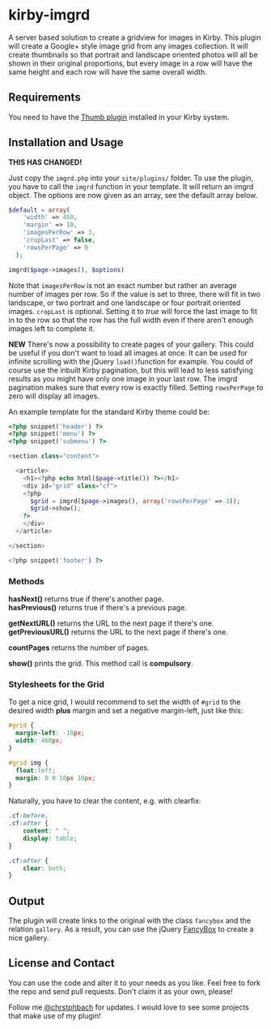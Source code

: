 kirby-imgrd
===========

A server based solution to create a gridview for images in Kirby. This plugin will create a Google+ style image grid from any images collection. It will create thumbnails so that portrait and landscape oriented photos will all be shown in their original proportions, but every image in a row will have the same height and each row will have the same overall width.

## Requirements
You need to have the [Thumb plugin](https://github.com/bastianallgeier/kirbycms-extensions/tree/master/plugins/thumb) installed in your Kirby system.

## Installation and Usage

**THIS HAS CHANGED!**

Just copy the `imgrd.php` into your `site/plugins/` folder. To use the plugin, you have to call the `imgrd` function in your template. It will return an imgrd object. The options are now given as an array, see the default array below.

```php
$default = array(
    'width' => 450,
    'margin' => 10,
    'imagesPerRow' => 3,
    'cropLast' => false,
    'rowsPerPage' => 0
  );

imgrd($page->images(), $options)
```

Note that `imagesPerRow` is not an exact number but rather an average number of images per row. So if the value is set to three, there will fit in two landscape, or two portrait and one landscape or four portrait oriented images. `cropLast` is optional. Setting it to *true* will force the last image to fit in to the row so that the row has the full width even if there aren't enough images left to complete it.

**NEW** There's now a possibility to create pages of your gallery. This could be useful if you don't want to load all images at once. It can be used for infinite scrolling with the jQuery `load()`function for example. You could of course use the inbuilt Kirby pagination, but this will lead to less satisfying results as you might have only one image in your last row. The imgrd pagination makes sure that every row is exactly filled. Setting `rowsPerPage` to zero will display all images.

An example template for the standard Kirby theme could be:

```php
<?php snippet('header') ?>
<?php snippet('menu') ?>
<?php snippet('submenu') ?>

<section class="content">

  <article>
    <h1><?php echo html($page->title()) ?></h1>
    <div id="grid" class="cf">
    <?php
      $grid = imgrd($page->images(), array('rowsPerPage' => 3));
      $grid->show();
    ?>
  	</div>
  </article>

</section>

<?php snippet('footer') ?>
```

### Methods

**hasNext()** returns true if there's another page.  
**hasPrevious()** returns true if there's a previous page.

**getNextURL()** returns the URL to the next page if there's one.  
**getPreviousURL()** returns the URL to the next page if there's one.

**countPages** returns the number of pages.

**show()** prints the grid. This method call is **compulsory**.

### Stylesheets for the Grid
To get a nice grid, I would recommend to set the width of `#grid` to the desired width **plus** margin and set a negative margin-left, just like this:

```CSS
#grid {
  margin-left: -10px;
  width: 460px;
}

#grid img {
  float:left;
  margin: 0 0 10px 10px;
}
```

Naturally, you have to clear the content, e.g. with clearfix:

```CSS
.cf:before,
.cf:after {
    content: " ";
    display: table;
}

.cf:after {
    clear: both;
}
```

## Output
The plugin will create links to the original with the class `fancybox` and the relation `gallery`. As a result, you can use the jQuery [FancyBox](http://fancyapps.com/fancybox/) to create a nice gallery.

## License and Contact
You can use the code and alter it to your needs as you like. Feel free to fork the repo and send pull requests. Don't claim it as your own, please!

Follow me [@chrstphbach](https://twitter.com/chrstphbach) for updates. I would love to see some projects that make use of my plugin!

